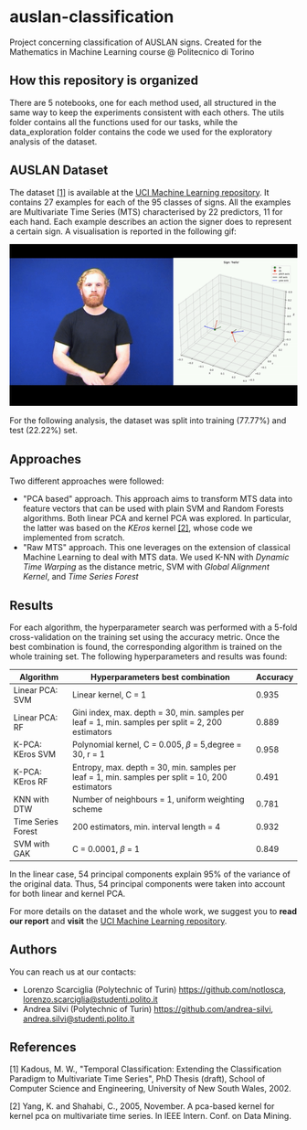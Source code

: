 # auslan-classification
Project concerning classification of AUSLAN signs.  Created for the Mathematics in Machine Learning course @ Politecnico di Torino

## How this repository is organized
There are 5 notebooks, one for each method used, all structured in the same way to keep the experiments consistent with each others. The utils folder contains all the functions used for our tasks, while the data_exploration folder contains the code we used for the exploratory analysis of the dataset.

## AUSLAN Dataset
The dataset [[1]](#1) is available at the [UCI Machine Learning repository](https://archive.ics.uci.edu/ml/datasets/Australian+Sign+Language+signs+(High+Quality)).
It contains 27 examples for each of the 95 classes of signs. All the examples are Multivariate Time Series (MTS) characterised by 22 predictors, 11 for each hand. 
Each example describes an action the signer does to represent a certain sign. A visualisation is reported in the following gif: 

<p align="center">
  <img src="hello_sign.gif" alt="animated" />
</p>


For the following analysis, the dataset was split into training (77.77%) and test (22.22%) set.

## Approaches
Two different approaches were followed:
- "PCA based" approach. This approach aims to transform MTS data into feature vectors that can be used with plain SVM and Random Forests algorithms. Both linear PCA and kernel PCA was explored. In particular, the latter was based on the _KEros_ kernel [[2]](#2), whose code we implemented from scratch. 
- "Raw MTS" approach. This one leverages on the extension of classical Machine Learning to deal with MTS data. We used K-NN with _Dynamic Time Warping_ as the distance metric, SVM with _Global Alignment Kernel_, and _Time Series Forest_


## Results
For each algorithm, the hyperparameter search was performed with a 5-fold cross-validation on the training set using the accuracy metric. Once the best combination is found, the corresponding algorithm is trained on the whole training set. The following hyperparameters and results was found:

|**Algorithm**|**Hyperparameters best combination**|**Accuracy**|
|-------------|------------------------------------|------------|
|Linear PCA: SVM|Linear kernel, C = 1|0.935|
|Linear PCA: RF|Gini index, max. depth = 30, min. samples per leaf = 1, min. samples per split = 2, 200 estimators|0.889|
|K-PCA: KEros SVM|Polynomial kernel, C = 0.005, $\beta$ = 5,degree = 30, r = 1|0.958|
|K-PCA: KEros RF|Entropy, max. depth = 30, min. samples per leaf = 1, min. samples per split = 10, 200 estimators|0.491|
|KNN with DTW|Number of neighbours = 1, uniform weighting scheme|0.781|
|Time Series Forest|200 estimators, min. interval length = 4|0.932|
|SVM with GAK|C = 0.0001, $\beta$ = 1|0.849|

In the linear case, 54 principal components explain 95% of the variance of the original data. Thus, 54 principal components were taken into account for both linear and kernel PCA.




For more details on the dataset and the whole work, we suggest you to __read our report__ and __visit__ the [UCI Machine Learning repository](https://archive.ics.uci.edu/ml/datasets/Australian+Sign+Language+signs+(High+Quality)).

## Authors
You can reach us at our contacts:
- Lorenzo Scarciglia (Polytechnic of Turin) https://github.com/notlosca, lorenzo.scarciglia@studenti.polito.it
- Andrea Silvi (Polytechnic of Turin) https://github.com/andrea-silvi, andrea.silvi@studenti.polito.it

## References
<a id="1">[1]</a>
Kadous, M. W., "Temporal Classification: Extending the Classification Paradigm to Multivariate Time Series", PhD Thesis (draft), School of Computer Science and Engineering, University of New South Wales, 2002. 

<a id="2">[2]</a> 
Yang, K. and Shahabi, C., 2005, November. A pca-based kernel for kernel pca on multivariate time series. In IEEE Intern. Conf. on Data Mining.

